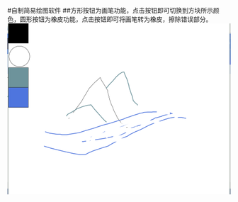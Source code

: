 #自制简易绘图软件
##方形按钮为画笔功能，点击按钮即可切换到方块所示颜色，圆形按钮为橡皮功能，点击按钮即可将画笔转为橡皮，擦除错误部分。
![Image](https://github.com/Abigail013/Picture/blob/main/%E7%A4%BA%E4%BE%8B.PNG)
